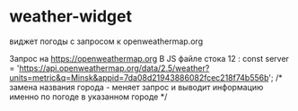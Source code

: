 # weather-widget
виджет погоды с запросом к openweathermap.org



Запрос на https://openweathermap.org
В JS файле стока 12 :
const server = 'https://api.openweathermap.org/data/2.5/weather?units=metric&q=Minsk&appid=7da08d21943886082fcec218f74b556b';
/* замена названия города - меняет запрос и выводит информацию именно по погоде в указанном городе */

